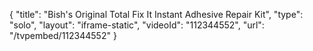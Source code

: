 {
    "title": "Bish's Original Total Fix It Instant Adhesive Repair Kit",
    "type": "solo",
    "layout": "iframe-static",
    "videoId": "112344552",
    "url": "\/tvpembed\/112344552"
}